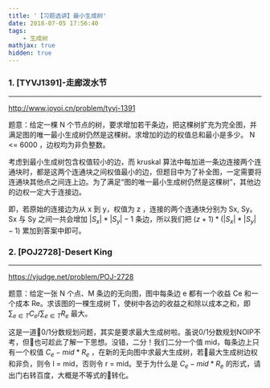 ```yaml
---
title: '【习题选讲】最小生成树'
date: 2018-07-05 17:56:40
tags: 
    - 生成树
mathjax: true 
hidden: true
---
```


### 1. [TYVJ1391]-走廊泼水节
-----

http://www.joyoi.cn/problem/tyvj-1391

题意：给定一棵 N 个节点的树，要求增加若干条边，把这棵树扩充为完全图，并满足图的唯一最小生成树仍然是这棵树。求增加的边的权值总和最小是多少。 N <= 6000 ，边权均为非负整数。

考虑到最小生成树包含权值较小的边，而 kruskal 算法中每加进一条边连接两个连通块时，都是这两个连通块之间权值最小的边，但题目中为了补全图，一定需要将连通块其他点之间连上边。为了满足“图的唯一最小生成树仍然是这棵树”，其他边的边权一定大于连接边。

即，若原始的连接边为从 x 到 y，权值为 z ，连接的两个连通块分别为 Sx, Sy。Sx 与 Sy 之间一共会增加 $|S_x| * |S_y| - 1$ 条边，所以我们把 $(z + 1) * (|S_x| * |S_y| - 1)$ 累加到答案中即可。



### 2. [POJ2728]-Desert King
-----

https://vjudge.net/problem/POJ-2728

题意：给定一张 N 个点、M 条边的无向图，图中每条边 e 都有一个收益 Ce 和一个成本 Re。求该图的一棵生成树 T，使树中各边的收益之和除以成本之和，即 ${\sum_{e \in T} C_e} / {\sum_{e \in T} R_e}$ 最大。

这是一道0/1分数规划问题，其实是要求最大生成树啦。虽说0/1分数规划NOIP不考，但也可趁此了解一下思想。没错，二分！我们二分一个值 mid，每条边上只有一个权值 $C_e - mid * R_e$ ，在新的无向图中求最大生成树，若最大生成树边权和非负，则令 l = mid，否则令 r = mid。至于为什么是 $C_e - mid * R_e$ 的形式，请出门右转百度，大概是不等式的转化。